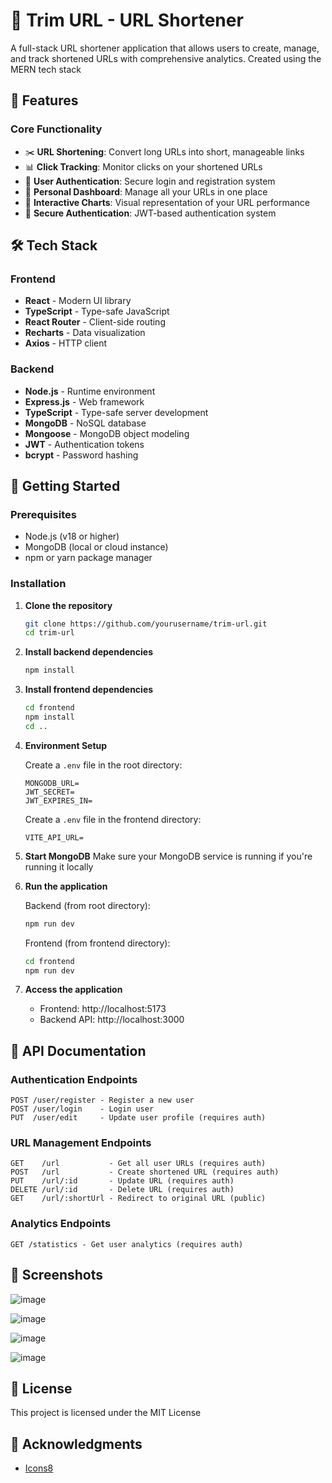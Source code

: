 # 🔗 Trim URL - URL Shortener

A full-stack URL shortener application that allows users to create, manage, and track shortened URLs with comprehensive analytics. Created using the MERN tech stack

## 🌟 Features

### Core Functionality
- ✂️ **URL Shortening**: Convert long URLs into short, manageable links
- 📊 **Click Tracking**: Monitor clicks on your shortened URLs
- 👤 **User Authentication**: Secure login and registration system
- 🎯 **Personal Dashboard**: Manage all your URLs in one place
- 🎨 **Interactive Charts**: Visual representation of your URL performance
- 🔐 **Secure Authentication**: JWT-based authentication system

## 🛠️ Tech Stack

### Frontend
- **React** - Modern UI library
- **TypeScript** - Type-safe JavaScript
- **React Router** - Client-side routing
- **Recharts** - Data visualization
- **Axios** - HTTP client

### Backend
- **Node.js** - Runtime environment
- **Express.js** - Web framework
- **TypeScript** - Type-safe server development
- **MongoDB** - NoSQL database
- **Mongoose** - MongoDB object modeling
- **JWT** - Authentication tokens
- **bcrypt** - Password hashing

## 🚀 Getting Started

### Prerequisites
- Node.js (v18 or higher)
- MongoDB (local or cloud instance)
- npm or yarn package manager

### Installation

1. **Clone the repository**
   ```bash
   git clone https://github.com/yourusername/trim-url.git
   cd trim-url
   ```

2. **Install backend dependencies**
   ```bash
   npm install
   ```

3. **Install frontend dependencies**
   ```bash
   cd frontend
   npm install
   cd ..
   ```

4. **Environment Setup**
   
   Create a `.env` file in the root directory:
   ```env
   MONGODB_URL=
   JWT_SECRET=
   JWT_EXPIRES_IN=
   ```

   Create a `.env` file in the frontend directory:
   ```env
   VITE_API_URL=
   ```

5. **Start MongoDB**
   Make sure your MongoDB service is running if you're running it locally

6. **Run the application**
   
   Backend (from root directory):
   ```bash
   npm run dev
   ```
   
   Frontend (from frontend directory):
   ```bash
   cd frontend
   npm run dev
   ```

7. **Access the application**
   - Frontend: http://localhost:5173
   - Backend API: http://localhost:3000

## 📖 API Documentation

### Authentication Endpoints
```
POST /user/register - Register a new user
POST /user/login    - Login user
PUT  /user/edit     - Update user profile (requires auth)
```

### URL Management Endpoints
```
GET    /url           - Get all user URLs (requires auth)
POST   /url           - Create shortened URL (requires auth)
PUT    /url/:id       - Update URL (requires auth)
DELETE /url/:id       - Delete URL (requires auth)
GET    /url/:shortUrl - Redirect to original URL (public)
```

### Analytics Endpoints
```
GET /statistics - Get user analytics (requires auth)
```

## 🎨 Screenshots

![image](https://github.com/user-attachments/assets/983b3198-3bb8-4be2-bd37-3d811aaf952c)

![image](https://github.com/user-attachments/assets/11cf2a36-0558-4aa2-a7c4-6dfc872da606)

![image](https://github.com/user-attachments/assets/69b2f6f4-41ed-4977-823c-b40982f768e4)

![image](https://github.com/user-attachments/assets/90576069-df13-4197-a2de-042ac123af7e)


## 📄 License

This project is licensed under the MIT License 

## 🙏 Acknowledgments

- [Icons8](https://icons8.com) 


